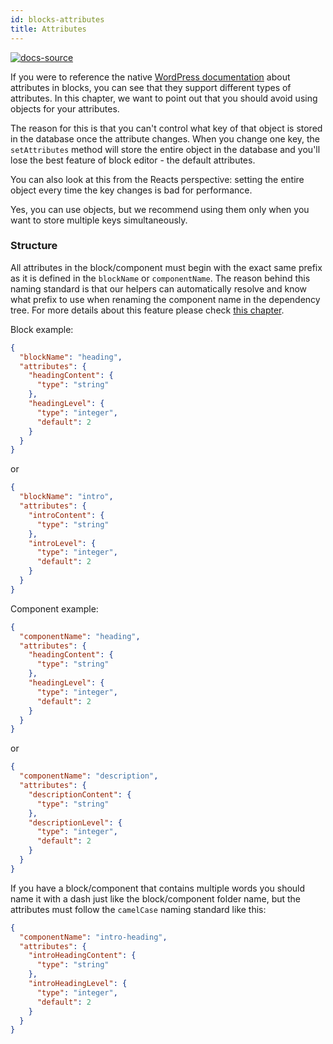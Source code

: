 ```yaml
---
id: blocks-attributes
title: Attributes
---
```


[![docs-source](https://img.shields.io/badge/source-eightshift--frontend--libs-yellow?style=for-the-badge&logo=javascript&labelColor=2a2a2a)](https://github.com/uandhgroup/eightshift-frontend-libs/tree/5.0.0/blocks/init/src/blocks/)

If you were to reference the native [WordPress documentation](https://developer.wordpress.org/block-editor/developers/block-api/block-attributes/) about attributes in blocks, you can see that they support different types of attributes. In this chapter, we want to point out that you should avoid using objects for your attributes.

The reason for this is that you can't control what key of that object is stored in the database once the attribute changes. When you change one key, the `setAttributes` method will store the entire object in the database and you'll lose the best feature of block editor - the default attributes.

You can also look at this from the Reacts perspective: setting the entire object every time the key changes is bad for performance.

Yes, you can use objects, but we recommend using them only when you want to store multiple keys simultaneously.

### Structure 

All attributes in the block/component must begin with the exact same prefix as it is defined in the `blockName` or `componentName`. The reason behind this naming standard is that our helpers can automatically resolve and know what prefix to use when renaming the component name in the dependency tree. For more details about this feature please check [this chapter](blocks-component-in-block).

Block example:
```json
{
  "blockName": "heading",
  "attributes": {
    "headingContent": {
      "type": "string"
    },
    "headingLevel": {
      "type": "integer",
      "default": 2
    }
  }
}
```

or

```json
{
  "blockName": "intro",
  "attributes": {
    "introContent": {
      "type": "string"
    },
    "introLevel": {
      "type": "integer",
      "default": 2
    }
  }
}
```

Component example:
```json
{
  "componentName": "heading",
  "attributes": {
    "headingContent": {
      "type": "string"
    },
    "headingLevel": {
      "type": "integer",
      "default": 2
    }
  }
}
```

or

```json
{
  "componentName": "description",
  "attributes": {
    "descriptionContent": {
      "type": "string"
    },
    "descriptionLevel": {
      "type": "integer",
      "default": 2
    }
  }
}
```

If you have a block/component that contains multiple words you should name it with a dash just like the block/component folder name, but the attributes must follow the `camelCase` naming standard like this:

```json
{
  "componentName": "intro-heading",
  "attributes": {
    "introHeadingContent": {
      "type": "string"
    },
    "introHeadingLevel": {
      "type": "integer",
      "default": 2
    }
  }
}
```
